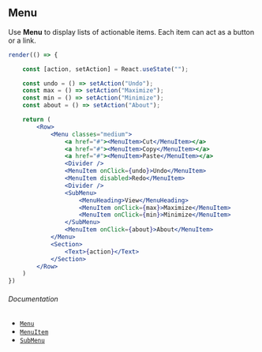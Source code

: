 ## Menu

Use **Menu** to display lists of actionable items. Each item can act as a button or a link.

```jsx
render(() => {

	const [action, setAction] = React.useState("");

	const undo = () => setAction("Undo");
	const max = () => setAction("Maximize");
	const min = () => setAction("Minimize");
	const about = () => setAction("About");

	return (
		<Row>
			<Menu classes="medium">
				<a href="#"><MenuItem>Cut</MenuItem></a>
				<a href="#"><MenuItem>Copy</MenuItem></a>
				<a href="#"><MenuItem>Paste</MenuItem></a>
				<Divider />
				<MenuItem onClick={undo}>Undo</MenuItem>
				<MenuItem disabled>Redo</MenuItem>
				<Divider />
				<SubMenu>
					<MenuHeading>View</MenuHeading>
					<MenuItem onClick={max}>Maximize</MenuItem>
					<MenuItem onClick={min}>Minimize</MenuItem>
				</SubMenu>
				<MenuItem onClick={about}>About</MenuItem>
			</Menu>
			<Section>
				<Text>{action}</Text>
			</Section>
		</Row>
	)
})
```

###### Documentation

- [`Menu`](/wiki/modules/_components_layout_menu_.html)
- [`MenuItem`](/wiki/modules/_components_layout_menu_.html#menuitem)
- [`SubMenu`](/wiki/modules/_components_layout_menu_.html#submenu)
